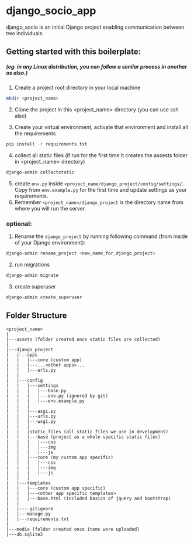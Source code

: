 # django_socio_app

django_socio is an initial Django project enabling communication between two individuals.

## Getting started with this boilerplate:
##### (eg. in any Linux distribution, you can follow a similar process in another os also.)

1. Create a project root directory in your local machine
```bash
mkdir <project_name> 
```
2. Clone the project in this <project_name> directory (you can use ssh also)
   
3. Create your virtual environment, activate that environment and install all the requirements
```bash
pip install -r requirements.txt
``` 
4. collect all static files (if run for the first time it creates the assests folder in <project_name> directory)
```bash
django-admin collectstatic
```
5. create `env.py` inside `<project_name/django_project/config/settings/`. Copy from `env.example.py` for the first time and update settings as your requirements.
6. Remember `<project_name>/django_project` is the directory name from where you will run the server.

### optional:
1. Rename the `django_project` by running following command (from inside of your Django environment):
```bash
django-admin rename_project <new_name_for_django_project>
```

2. run migrations
```bash
django-admin migrate
```

3. create superuser
```bash
django-admin create_superuser
```

## Folder Structure
```
<project_name>
|
|---assets (folder created once static files are collected)
|
|---django_project
|   |---apps
|   |   |---core (custom app)
|   |   |---...<other apps>...
|   |   |---urls.py
|   |
|   |---config
|   |   |---settings
|   |   |   |---base.py
|   |   |   |---env.py (ignored by git)
|   |   |   |---env.example.py
|   |   |
|   |   |---asgi.py
|   |   |---urls.py
|   |   |---wsgi.py
|   |   |
|   |   |static_files (all static files we use in development)
|   |   |---base (project as a whole specific static files)
|   |   |   |---css
|   |   |   |---img
|   |   |   |---js
|   |   |---core (my custom app specific)
|   |   |   |---css
|   |   |   |---img
|   |   |   |---js
|   |   |
|   |---templates
|   |   |---core (custom app specific)
|   |   |---<other app specific templates>
|   |   |---base.html (included basics of jquery and bootstrap)
|   |
|   |---.gitignore
|   |---manage.py
|   |---requirements.txt
|
|---media (folder created once items were uploaded)
|---db.sqlite3
```
